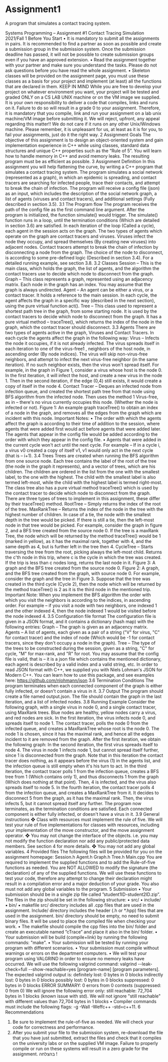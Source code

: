 # Assignment1
A program that simulates a contact tracing system.


Systems Programming – Assignment #1
Contact Tracing Simulation
2021/Fall
1 Before You Start
• It is mandatory to submit all the assignments in pairs. It is recommended to find a partner
as soon as possible and create a submission group in the submission system. Once the
submission deadline has passed, it will not be possible to create submission groups even if
you have an approved extension.
• Read the assignment together with your partner and make sure you understand the tasks.
Please do not ask questions before you have read the whole assignment.
• Skeleton classes will be provided on the assignment page, you must use these classes as
a basis for your project and implement (at least) all the functions that are declared in them.
KEEP IN MIND
While you are free to develop your project on whatever environment you want, your
project will be tested and graded ONLY on a CS LAB UNIX machine or on the VM
image we supplied. It is your own responsibility to deliver a code that compiles, links
and runs on it. Failure to do so will result in a grade 0 to your assignment.
Therefore, it is mandatory that you compile, link and run your assignment on a lab
unix machine/VM image before submitting it.
We will reject, upfront, any appeal regarding this matter!!
We do not care if it runs on any other Unix/Windows machine.
Please remember, it is unpleasant for us, at least as it is for you, to fail your
assignments, just do it the right way.
2 Assignment Goals
The objective of this assignment is to design an object-oriented system and gain
implementation experience in C++ while using classes, standard data structures and unique
C++ properties such as the “Rule of 5”. You will learn how to handle memory in C++ and avoid
memory leaks. The resulting program must be as efficient as possible.
3 Assignment Definition
In this assignment you will help flattening the curve, by writing a C++ program that simulates a
contact tracing system. The program simulates a social network (represented as a graph), in
which an epidemic is spreading, and contact tracers are searching for infected people, trace
their contacts, and attempt to break the chain of infection.
The program will receive a config file (json) as an input, which includes the description of the
social network graph, a list of agents (viruses and contact tracers), and additional settings
(Fully described in section 3.5).
3.1 The Program flow
The program receives the path of the config file as the first command line argument. After the
program is initialized, the function simulate() would trigger. The simulate() function runs in a
loop, until the termination conditions (Which are detailed in section 3.6) are satisfied.
In each iteration of the loop (Called a cycle), each agent in the session acts on the graph. The
two types of agents which operate on the graph are contact tracers and viruses. Viruses infect
the node they occupy, and spread themselves (By creating new viruses) into adjacent nodes.
Contact tracers attempt to break the chain of infection by disconnecting a node from the graph.
The choice of the node to disconnect, is according to some pre-defined logic (Described in
section 3.4).
For a detailed running example, see section 3.8.
3.2 Classes
Session – This is the main class, which holds the graph, the list of agents, and the algorithm
the contact tracers use to decide which node to disconnect from the graph.
Graph – This class represents a graph, represented
using an adjacency matrix. Each node in the graph
has an index. You may assume that the graph is
always undirected.
Agent – An agent can be either a virus, or a contact
tracer. It holds a reference to the main session. In each cycle, the agent affects the graph in a
specific way (described in the next section), using the pure virtual function act().
Tree – This class used to represent a shortest path tree in the graph, from some starting node.
It is used by the contact tracers to decide which node to disconnect from the graph. It has a
pure virtual method – traceTree(), which returns the index of the node in the graph, which the
contact tracer should disconnect.
3.3 Agents
There are two types of agents active in the graph, Viruses and Contact Tracers. In each cycle
the agents affect the graph in the following way:
Virus – Infects the node it occupies, if it is not already infected. The virus spreads itself in each
iteration to one of the virus-free1
, neighbors of the host node, in ascending order (By node
indices). The virus will skip non-virus-free neighbors, and attempt to infect the next virus-free
neighbor (in the same iteration). If no such neighbor exists, then the virus won't spread itself.
For example, in the graph in Figure 1, consider a virus whose host is the node 0. In the first
iteration, it will infect the host, and create a new virus in the node 1. Then in the second
iteration, if the edge (0,4) still exists, it would create a copy of itself in the node 4.
Contact Tracer – Deques an infected node from infection queue, and created the shortest
path tree from that node using BFS algorithm from the infected node. Then uses the method
1 Virus-free, as in – there's no virus currently occupies this node. (Whether the node is infected or not).
Figure 1: An example graph
traceTree() to obtain an index of a node in the graph, and removes all the edges from the
graph which are incident with this node.
Important Notes:
• The order with which the agents affect the graph is according to their time of addition to
the session, where agents that were added first would act before agents that were
added later. The agents that appear in the config file would be added according to the
order with which they appear in the config file.
• Agents that were added in the current cycle won't act until the next cycle. For example –
If in a cycle i, a virus v0 created a copy of itself v1, v1 would only act in the next cycle
(that is – i+1).
3.4 Trees
Trees are created when running the BFS algorithm from one source node. Each tree contains
the label of the root of the tree (the node in the graph it represents), and a vector of trees,
which are his children. The children are ordered in the list from the one with the smallest label,
to the one with the highest. The child with the smallest label is also termed left-most, while the
child with the highest label is termed right-most.
The class tree also has a pure virtual method traceTree() which is used by the contact tracer to
decide which node to disconnect from the graph.
There are three types of trees to implement in this assignment, these differ by their traceTree()
method.
RootTree – Simply returns the index of the root of the tree.
MaxRankTree – Returns the index of the node in the tree with the highest number of children.
In case of a tie, the node with the smallest depth in the tree would be picked. If there is still a
tie, then the left-most node in that tree would be picked.
For example, consider the graph in figure 2, and a BFS tree created from the source node 0. If
the tree is a maxRank Tree, the node which will be returned by the method traceTree() would
be 1 (marked in yellow), as it has the maximal rank, together with 4, and the same depth as 4,
but is further left in the tree then 4.
CycleTree – Starts traversing the tree from the root, picking always the left-most child. Returns
the c'th node in this trip, where c is the cycle in which the tree was created. If the trip is less
than c nodes long, returns the last node in it.
Figure 3: A graph and the BFS tree created from the source node 0.
Figure 2: A graph, and the BFS tree created from the graph, with source node 0.
For example, consider the graph and the tree in Figure 3. Suppose that the tree was created
in the third cycle (Cycle 2), then the node which will be returned by the method traceTree() is 2
as it is the third node in the mentioned trip.
Important Note:
When you implement the BFS algorithm the order with which you visit the neighbors is
according to the indices, in ascending order. For example – if you visit a node with two
neighbors, one indexed 1 and the other indexed 4, then the node indexed 1 would be visited
before the node indexed 4.
3.5 Configuration file format
The configuration file is given in a JSON format, and it contains a dictionary (hash map) with
the following entries:
Graph – The graph is given as an adjacency matrix.
Agents – A list of agents, each given as a pair of a string ("V" for virus, "C" for contact tracer)
and the index of node (Which would be -1 for contact tracers, since they don't occupy a node
in the graph).
Tree – The type of the trees to be constructed during the session, given as a string, "C" for
cycle, "M" for max-rank, and "R" for root.
You may assume that the config file is valid, that is – it is a json file which contains the
mentioned dictionary, each agent is described by a valid index and a valid string, etc.
In order to read JSON format with C++, we supplied you with Niels Lohman's JSON for
Modern C++. You can learn how to use this package, and see examples here:
https://github.com/nlohmann/json
3.6 Termination Conditions
The program terminates when each connected component of the graph is either fully infected,
or doesn't contain a virus in it.
3.7 Output
The program should create a file named output.json. The file should contain the graph in the
last iteration, and a list of infected nodes.
3.8 Running Example
Consider the following graph, with a single virus in node 0, and a single contact tracer, using
MaxRank trees. Blue nodes are healthy, yellow nodes carry a virus, and red nodes are sick.
In the first iteration, the virus infects node 0, and spreads itself to node 1. The contact tracer,
polls the node 0 from the infected queue, and creates a MaxRankTree whose root is the node
0.
The node 1 is chosen, since it has the maximal rank, and hence all the edges incident to it are
removed from the graph. After the first iteration, we obtain the following graph:
In the second iteration, the first virus spreads itself to node 4. The virus in node 1 infects node
1, but cannot spread itself further, since 1 is disconnected from the graph. Note that in this
iteration the contact tracer does nothing, as it appears before the virus (1) in the agents list,
and the infection queue is still empty when it's his turn to act.
In the third iteration, the contact tracer polls 1 from the infection queue, creates a BFS tree
from 1 (Which contains only 1), and thus disconnects 1 from the graph (Which does nothing at
that point). Then, 4 is infected, and the virus also spreads itself to node 5.
In the fourth iteration, the contact tracer polls 4 from the infection queue, and creates a
MaxRankTree from it. It decides to disconnect 5 from the graph, as it has the maximal rank.
Then, the virus infects 5, but it cannot spread itself any further. The program now terminates,
as the termination conditions are satisfied. Each connected component is either fully infected,
or doesn't have a virus in it.
3.9 General instructions
❖ Class with resources must implement the rule of five. We will test your rule of five
implementations for classes with resources, including your implementation of the
move constructor, and the move assignment operator.
❖ You may not change the interface of the objects. i.e. you may not modify the function
declaration nor add any public/protected data members. See section 4 for more details.
❖ You may not add any global variables.
4 Provided files
The following files will be provided for you on the assignment homepage:
Session.h
Agent.h
Graph.h
Tree.h
Main.cpp
You are required to implement the supplied functions and to add the Rule-of-five functions as
needed. You are NOT ALLOWED to modify the signature (the declaration) of any of the
supplied functions. We will use these functions to test your code, therefore any attempt to
change their declaration might result in a compilation error and a major deduction of your
grade.
You also must not add any global variables to the program.
5 Submission
• Your submission should be in a single zip file called ”student1ID-student2ID.zip”. The files
in the zip should be set in the following structure:
▪ src/
▪ include/
▪ bin/
▪ makefile
src/ directory includes all .cpp files that are used in the assignment.
Include/ directory includes the header (.h or *.hpp) files that are used in the assignment.
bin/ directory should be empty, no need to submit binary files. It will be used to place the
compiled file when checking your work.
• The makefile should compile the cpp files into the bin/ folder and create an executable
named ”cTrace” and place it also in the bin/ folder.
• Your submission will be build (compile+link) by running the following commands: "make".
• Your submission will be tested by running your program with different scenarios.
• Your submission must compile without warnings or errors on the department computers.
• We will test your program using VALGRIND in order to ensure no memory leaks have
occurred. We will use the following valgrind command:
valgrind --leak-check=full --show-reachable=yes [program-name] [program parameters].
The expected valgrind output is:
definitely lost: 0 bytes in 0 blocks
indirectly lost: 0 bytes in 0 blocks
possibly lost: 0 bytes in 0 blocks
suppressed: 0 bytes in 0 blocks
ERROR SUMMARY: 0 errors from 0 contexts (suppressed: 0 from 0)
We will ignore the following error only:
still reachable: 72,704 bytes in 1 blocks (known issue with std). We will not ignore "still reachable" with
different values than 72,704 bytes in 1 blocks
• Compiler commands must include the following flags:
-g -Wall -Weffc++ -std=c++11.
6 Recommendations
1. Be sure to implement the rule-of-five as needed. We will check your code for
correctness and performance.
2. After you submit your file to the submission system, re-download the file that you have
just submitted, extract the files and check that it compiles on the university labs or on
the supplied VM image. Failure to properly compile or run on these systems will result in
a zero grade for the assignment.
בהצלחה !
